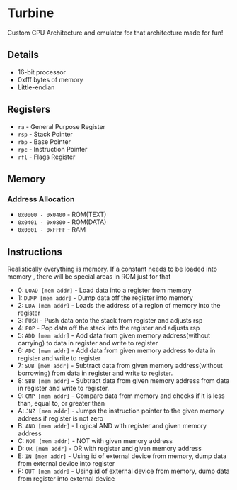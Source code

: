 # Turbine

Custom CPU Architecture and emulator for that architecture made for fun!

## Details

- 16-bit processor
- 0xfff bytes of memory
- Little-endian

## Registers

- `ra` - General Purpose Register
- `rsp` - Stack Pointer
- `rbp` - Base Pointer
- `rpc` - Instruction Pointer
- `rfl` - Flags Register

## Memory

### Address Allocation

- `0x0000 - 0x0400` - ROM(TEXT)
- `0x0401 - 0x0800` - ROM(DATA)
- `0x0801 - 0xFFFF` - RAM

## Instructions

Realistically everything is memory. If a constant needs to be loaded into memory
, there will be special areas in ROM just for that

- 0: `LOAD [mem addr]` - Load data into a register from memory
- 1: `DUMP [mem addr]` - Dump data off the register into memory
- 2: `LDA [mem addr]` - Loads the address of a region of memory into the register
- 3: `PUSH` - Push data onto the stack from register and adjusts rsp
- 4: `POP` - Pop data off the stack into the register and adjusts rsp
- 5: `ADD [mem addr]` - Add data from given memory address(without carrying)
to data in register and write to register
- 6: `ADC [mem addr]` - Add data from given memory address to
 data in register and write to register
- 7: `SUB [mem addr]` - Subtract data from given memory address(without borrowing)
 from data in register and write to register.
- 8: `SBB [mem addr]` - Subtract data from given memory address
from data in register and write to register.
- 9: `CMP [mem addr]` - Compare data from memory and checks if it is
less than, equal to, or greater than
- A: `JNZ [mem addr]` - Jumps the instruction pointer to the
given memory address if register is not zero
- B: `AND [mem addr]` - Logical AND with register and given memory address
- C: `NOT [mem addr]` - NOT with given memory address
- D: `OR [mem addr]` - OR with register and given memory address
- E: `IN [mem addr]` - Using id of external device from memory,
dump data from external device into register
- F: `OUT [mem addr]` - Using id of external device from memory,
dump data from register into external device
